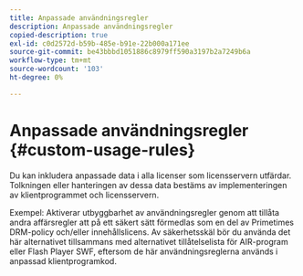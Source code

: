 ```yaml
---
title: Anpassade användningsregler
description: Anpassade användningsregler
copied-description: true
exl-id: c0d2572d-b59b-485e-b91e-22b000a171ee
source-git-commit: be43bbbd1051886c8979ff590a3197b2a7249b6a
workflow-type: tm+mt
source-wordcount: '103'
ht-degree: 0%

---
```


# Anpassade användningsregler {#custom-usage-rules}

Du kan inkludera anpassade data i alla licenser som licensservern utfärdar. Tolkningen eller hanteringen av dessa data bestäms av implementeringen av klientprogrammet och licensservern.

Exempel: Aktiverar utbyggbarhet av användningsregler genom att tillåta andra affärsregler att på ett säkert sätt förmedlas som en del av Primetimes DRM-policy och/eller innehållslicens. Av säkerhetsskäl bör du använda det här alternativet tillsammans med alternativet tillåtelselista för AIR-program eller Flash Player SWF, eftersom de här användningsreglerna används i anpassad klientprogramkod.
